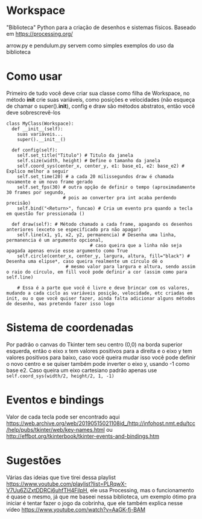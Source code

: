 # Workspace
"Biblioteca" Python para a criação de desenhos e sistemas físicos.
Baseado em https://processing.org/

arrow.py e pendulum.py servem como simples exemplos do uso da biblioteca

# Como usar

Primeiro de tudo você deve criar sua classe como filha de Workspace, no método __init__ crie suas variáveis, como posições e velocidades (não esqueça de chamar o super().__init__), config e draw são métodos abstratos, então você deve sobrescrevê-los
``` 
class MyClass(Workspace):
  def __init__(self):
    suas variáveis...
    super().__init__()
    
  def config(self):
    self.set_title("Titulo") # Titulo da janela
    self.size(width, height) # Define o tamanho da janela
    self.coord_sys(center_x, center_y, e1: base_e1, e2: base_e2) # Explico melhor a seguir
    self.set_time(20) # a cada 20 milissegundos draw é chamada novamente e um novo frame gerado 
    self.set_fps(30) # outra opção de definir o tempo (aproximadamente 30 frames por segundo, 
                     # pois ao converter pra int acaba perdendo precisão)
    self.bind("<Return>", funcao) # Cria um evento pra quando a tecla em questão for pressionada ()
    
  def draw(self): # Método chamado a cada frame, apagando os desenhos anteriores (exceto se especificado pra não apagar)
    self.line(x1, y1, x2, y2, permanencia) # Desenha uma linha, permanencia é um argumento opcional, 
                               # caso queira que a linha não seja apagada apenas envie esse argumento como True
    self.circle(center_x, center_y, largura, altura, fill="black") # Desenha uma elipse*, caso queira realmente um círculo dê o 
                      # mesmo valor para largura e altura, sendo assim o raio do círculo, em fill você pode definir a cor (assim como para self.line)
    
    # Essa é a parte que você é livre e deve brincar com os valores, mudando a cada ciclo as variáveis posição, velocidade, etc criadas em init, ou o que você quiser fazer, ainda falta adicionar alguns métodos de desenho, mas pretendo fazer isso logo
```

# Sistema de coordenadas

Por padrão o canvas do Tkinter tem seu centro (0,0) na borda superior esquerda, então o eixo x tem valores positivos para a direita e o eixo y tem valores positivos para baixo, caso você queira mudar isso você pode definir o novo centro e se quiser também pode inverter o eixo y, usando -1 como base e2. Caso queira um eixo cartesiano padrão apenas use ```self.coord_sys(width/2, height/2, 1, -1)```

# Eventos e bindings

Valor de cada tecla pode ser encontrado aqui https://web.archive.org/web/20190515021108id_/http://infohost.nmt.edu/tcc/help/pubs/tkinter/web/key-names.html ou http://effbot.org/tkinterbook/tkinter-events-and-bindings.htm

# Sugestões

Várias das ideias que tive tirei dessa playlist https://www.youtube.com/playlist?list=PLRqwX-V7Uu6ZiZxtDDRCi6uhfTH4FilpH, ele usa Processing, mas o funcionamento é quase o mesmo, já que me baseei nessa biblioteca, um exemplo ótimo pra iniciar é tentar fazer o jogo da cobrinha, que ele também explica nesse vídeo https://www.youtube.com/watch?v=AaGK-fj-BAM
